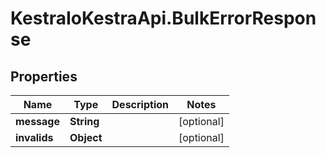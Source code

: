 # KestraIoKestraApi.BulkErrorResponse

## Properties

Name | Type | Description | Notes
------------ | ------------- | ------------- | -------------
**message** | **String** |  | [optional] 
**invalids** | **Object** |  | [optional] 


